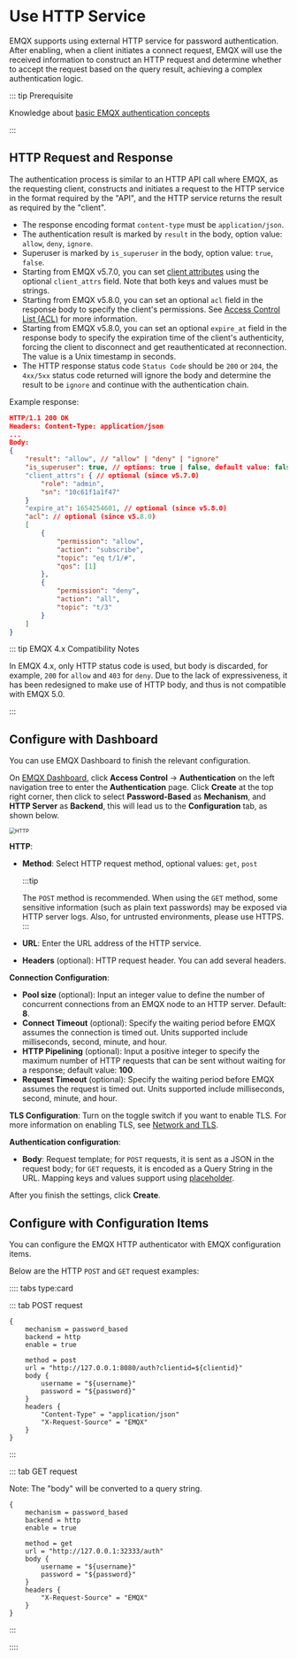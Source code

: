 # Use HTTP Service

EMQX supports using external HTTP service for password authentication. After enabling, when a client initiates a connect request, EMQX will use the received information to construct an HTTP request and determine whether to accept the request based on the query result, achieving a complex authentication logic.

::: tip Prerequisite

Knowledge about [basic EMQX authentication concepts](../authn/authn.md)

:::

## HTTP Request and Response

The authentication process is similar to an HTTP API call where EMQX, as the requesting client, constructs and initiates a request to the HTTP service in the format required by the "API", and the HTTP service returns the result as required by the "client".

- The response encoding format `content-type` must be `application/json`.
- The authentication result is marked by `result` in the body, option value: `allow`, `deny`, `ignore`.
- Superuser is marked by `is_superuser` in the body, option value: `true`, `false`.
- Starting from EMQX v5.7.0, you can set [client attributes](../../client-attributes/client-attributes.md) using the optional `client_attrs` field. Note that both keys and values must be strings.
- Starting from EMQX v5.8.0, you can set an optional `acl` field in the response body to specify the client's permissions. See [Access Control List (ACL)](./acl.md) for more information.
- Starting from EMQX v5.8.0, you can set an optional `expire_at` field in the response body to specify the expiration time of the client's authenticity, forcing the client to disconnect and get reauthenticated at reconnection. The value is a Unix timestamp in seconds.
- The HTTP response status code `Status Code` should be `200` or `204`, the `4xx/5xx` status code returned will ignore the body and determine the result to be `ignore` and continue with the authentication chain.

Example response:

```json
HTTP/1.1 200 OK
Headers: Content-Type: application/json
...
Body:
{
    "result": "allow", // "allow" | "deny" | "ignore"
    "is_superuser": true, // options: true | false, default value: false
    "client_attrs": { // optional (since v5.7.0)
        "role": "admin",
        "sn": "10c61f1a1f47"
    }
    "expire_at": 1654254601, // optional (since v5.8.0)
    "acl": // optional (since v5.8.0)
    [
        {
            "permission": "allow",
            "action": "subscribe",
            "topic": "eq t/1/#",
            "qos": [1]
        },
        {
            "permission": "deny",
            "action": "all",
            "topic": "t/3"
        }
    ]
}
```

::: tip EMQX 4.x Compatibility Notes

In EMQX 4.x, only HTTP status code is used, but body is discarded, for example, `200` for `allow` and `403` for `deny`.
Due to the lack of expressiveness, it has been redesigned to make use of HTTP body, and thus is not compatible with EMQX 5.0.

:::

## Configure with Dashboard

You can use EMQX Dashboard to finish the relevant configuration.

On [EMQX Dashboard](http://127.0.0.1:18083/#/authentication), click **Access Control** -> **Authentication** on the left navigation tree to enter the **Authentication** page. Click **Create** at the top right corner, then click to select **Password-Based** as **Mechanism**, and **HTTP Server** as **Backend**, this will lead us to the **Configuration** tab, as shown below.

<img src="./assets/authn-http.png" alt="HTTP" style="zoom:67%;" />



**HTTP**:

- **Method**: Select HTTP request method, optional values: `get`, `post`

  :::tip

  The `POST` method is recommended. When using the `GET` method, some sensitive information (such as plain text passwords) may be exposed via HTTP server logs. Also, for untrusted environments, please use HTTPS.
   :::

- **URL**: Enter the URL address of the HTTP service.
- **Headers** (optional): HTTP request header. You can add several headers.

**Connection Configuration**:

- **Pool size** (optional): Input an integer value to define the number of concurrent connections from an EMQX node to an HTTP server. Default: **8**. <!--有范围吗？-->
- **Connect Timeout** (optional): Specify the waiting period before EMQX assumes the connection is timed out. Units supported include milliseconds, second, minute, and hour.
- **HTTP Pipelining** (optional): Input a positive integer to specify the maximum number of HTTP requests that can be sent without waiting for a response; default value: **100**.
- **Request Timeout** (optional): Specify the waiting period before EMQX assumes the request is timed out. Units supported include milliseconds, second, minute, and hour.

**TLS Configuration**: Turn on the toggle switch if you want to enable TLS. For more information on enabling TLS, see [Network and TLS](../../network/overview.md).

**Authentication configuration**:

- **Body**: Request template; for `POST` requests, it is sent as a JSON in the request body; for `GET` requests, it is encoded as a Query String in the URL. Mapping keys and values support using [placeholder](./authn.md#authentication-placeholders).

After you finish the settings, click **Create**.

## Configure with Configuration Items

You can configure the EMQX HTTP authenticator with EMQX configuration items. <!--For details, see [authn-http:post](../../configuration/configuration-manual.html#authn-http:post) and [authn-http:get](../../configuration/configuration-manual.html#authn-http:get). -->

Below are the HTTP `POST` and `GET` request examples:

:::: tabs type:card

::: tab POST request

```hcl
{
    mechanism = password_based
    backend = http
    enable = true

    method = post
    url = "http://127.0.0.1:8080/auth?clientid=${clientid}"
    body {
        username = "${username}"
        password = "${password}"
    }
    headers {
        "Content-Type" = "application/json"
        "X-Request-Source" = "EMQX"
    }
}
```

:::

::: tab GET request

Note: The "body" will be converted to a query string.

```hcl
{
    mechanism = password_based
    backend = http
    enable = true

    method = get
    url = "http://127.0.0.1:32333/auth"
    body {
        username = "${username}"
        password = "${password}"
    }
    headers {
        "X-Request-Source" = "EMQX"
    }
}
```

:::

::::
